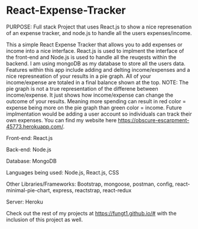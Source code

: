 # React-Expense-Tracker
PURPOSE: Full stack Project that uses React.js to show a nice represenation of an expense tracker, and node.js to handle all the users expenses/income.

This a simple React Expense Tracker that allows you to add expenses or income into a nice interface. React.js is used to implment the interface of the front-end and Node.js is used to handle all the reuqests within the backend. I am using mongoDB as my database to store all the users data. Features within this app include adding and delting income/expenses and a nice represneation of your results in a pie graph. All of your income/expense are totaled in a final balance shown at the top. NOTE: The pie graph is not a true representation of the differene between income/expense. It just shows how income/expense can change the outcome of your results. Meaning more spending can result in red color = expense being more on the pie graph than green color = income. Future implmentation would be adding a user account so individuals can track their own expenses. You can find my website here https://obscure-escarpment-45773.herokuapp.com/.

Front-end: React.js

Back-end: Node.js

Database: MongoDB

Languages being used: Node.js, React.js, CSS

Other Libraries/Frameworks: Bootstrap, mongoose, postman, config, react-minimal-pie-chart, express, reactstrap, react-redux

Server: Heroku

Check out the rest of my projects at https://fungt1.github.io/# with the inclusion of this project as well.
